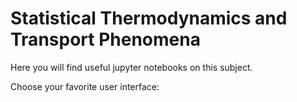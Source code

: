 # Statistical Thermodynamics and Transport Phenomena

Here you will find useful jupyter notebooks on this subject.

Choose your favorite user interface:
